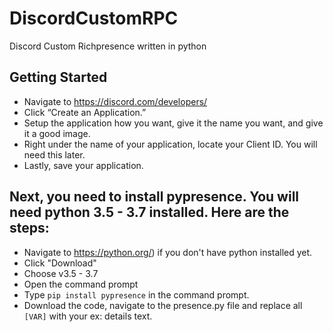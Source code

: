 # DiscordCustomRPC
Discord Custom Richpresence written in python


## Getting Started
- Navigate to https://discord.com/developers/
- Click “Create an Application.”
- Setup the application how you want, give it the name you want, and give it a good image.
- Right under the name of your application, locate your Client ID. You will need this later.
- Lastly, save your application.

## Next, you need to install pypresence. You will need python 3.5 - 3.7 installed. Here are the steps:
- Navigate to https://python.org/) if you don't have python installed yet.
- Click "Download"
- Choose v3.5 - 3.7
- Open the command prompt
- Type ``pip install pypresence`` in the command prompt.
- Download the code, navigate to the presence.py file and replace all ``[VAR]`` with your ex: details text.
